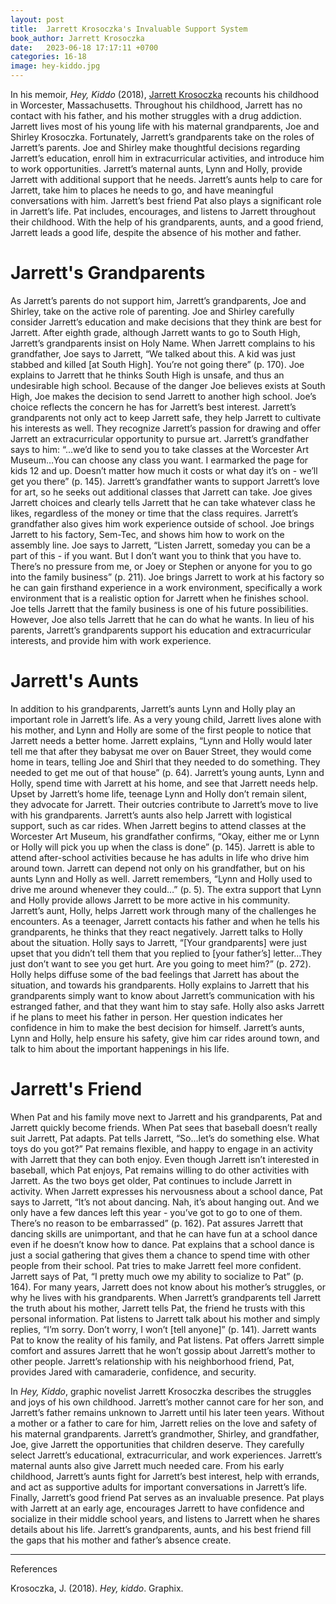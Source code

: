 ```yaml
---
layout: post
title:  Jarrett Krosoczka's Invaluable Support System
book_author: Jarrett Krosoczka
date:   2023-06-18 17:17:11 +0700
categories: 16-18
image: hey-kiddo.jpg
---
```


In his memoir, _Hey, Kiddo_ (2018), [Jarrett
Krosoczka](https://www.studiojjk.com/) recounts his childhood in Worcester,
Massachusetts. Throughout his childhood, Jarrett has no contact with his father,
and his mother struggles with a drug addiction. Jarrett lives most of his young
life with his maternal grandparents, Joe and Shirley Krosoczka. Fortunately,
Jarrett’s grandparents take on the roles of Jarrett’s parents. Joe and Shirley
make thoughtful decisions regarding Jarrett’s education, enroll him in
extracurricular activities, and introduce him to work opportunities. Jarrett’s
maternal aunts, Lynn and Holly, provide Jarrett with additional support that he
needs. Jarrett’s aunts help to care for Jarrett, take him to places he needs to
go, and have meaningful conversations with him. Jarrett’s best friend Pat also
plays a significant role in Jarrett’s life. Pat includes, encourages, and
listens to Jarrett throughout their childhood. With the help of his
grandparents, aunts, and a good friend, Jarrett leads a good life, despite the
absence of his mother and father.

# Jarrett's Grandparents

As Jarrett’s parents do not support him, Jarrett’s grandparents, Joe and
Shirley, take on the active role of parenting. Joe and Shirley carefully
consider Jarrett’s education and make decisions that they think are best for
Jarrett. After eighth grade, although Jarrett wants to go to South High,
Jarrett’s grandparents insist on Holy Name. When Jarrett complains to his
grandfather, Joe says to Jarrett, “We talked about this. A kid was just stabbed
and killed [at South High]. You’re not going there” (p. 170). Joe explains to
Jarrett that he thinks South High is unsafe, and thus an undesirable high
school. Because of the danger Joe believes exists at South High, Joe makes the
decision to send Jarrett to another high school. Joe’s choice reflects the
concern he has for Jarrett’s best interest. Jarrett’s grandparents not only act
to keep Jarrett safe, they help Jarrett to cultivate his interests as well. They
recognize Jarrett’s passion for drawing and offer Jarrett an extracurricular
opportunity to pursue art. Jarrett’s grandfather says to him: “...we’d like to
send you to take classes at the Worcester Art Museum…You can choose any class
you want. I earmarked the page for kids 12 and up. Doesn’t matter how much it
costs or what day it’s on - we’ll get you there” (p. 145). Jarrett’s grandfather
wants to support Jarrett’s love for art, so he seeks out additional classes that
Jarrett can take. Joe gives Jarrett choices and clearly tells Jarrett that he
can take whatever class he likes, regardless of the money or time that the class
requires. Jarrett’s grandfather also gives him work experience outside of
school. Joe brings Jarrett to his factory, Sem-Tec, and shows him how to work on
the assembly line. Joe says to Jarrett, “Listen Jarrett, someday you can be a
part of this - if you want. But I don’t want you to think that you have to.
There’s no pressure from me, or Joey or Stephen or anyone for you to go into the
family business” (p. 211). Joe brings Jarrett to work at his factory so he can
gain firsthand experience in a work environment, specifically a work environment
that is a realistic option for Jarrett when he finishes school. Joe tells
Jarrett that the family business is one of his future possibilities. However,
Joe also tells Jarrett that he can do what he wants. In lieu of his parents,
Jarrett’s grandparents support his education and extracurricular interests, and
provide him with work experience.

# Jarrett's Aunts

In addition to his grandparents, Jarrett’s aunts Lynn and Holly play an
important role in Jarrett’s life. As a very young child, Jarrett lives alone
with his mother, and Lynn and Holly are some of the first people to notice that
Jarrett needs a better home. Jarrett explains, “Lynn and Holly would later tell
me that after they babysat me over on Bauer Street, they would come home in
tears, telling Joe and Shirl that they needed to do something. They needed to
get me out of that house” (p. 64). Jarrett’s young aunts, Lynn and Holly, spend
time with Jarrett at his home, and see that Jarrett needs help. Upset by
Jarrett’s home life, teenage Lynn and Holly don’t remain silent, they advocate
for Jarrett. Their outcries contribute to Jarrett’s move to live with his
grandparents. Jarrett’s aunts also help Jarrett with logistical support, such as
car rides. When Jarrett begins to attend classes at the Worcester Art Museum,
his grandfather confirms, “Okay, either me or Lynn or Holly will pick you up
when the class is done” (p. 145). Jarrett is able to attend after-school
activities because he has adults in life who drive him around town. Jarrett can
depend not only on his grandfather, but on his aunts Lynn and Holly as well.
Jarrett remembers, “Lynn and Holly used to drive me around whenever they could…”
(p. 5). The extra support that Lynn and Holly provide allows Jarrett to be more
active in his community. Jarrett’s aunt, Holly, helps Jarrett work through many
of the challenges he encounters. As a teenager, Jarrett contacts his father and
when he tells his grandparents, he thinks that they react negatively. Jarrett
talks to Holly about the situation. Holly says to Jarrett, “[Your grandparents]
were just upset that you didn’t tell them that you replied to [your father’s]
letter…They just don’t want to see you get hurt. Are you going to meet him?” (p.
272). Holly helps diffuse some of the bad feelings that Jarrett has about the
situation, and towards his grandparents. Holly explains to Jarrett that his
grandparents simply want to know about Jarrett’s communication with his
estranged father, and that they want him to stay safe. Holly also asks Jarrett
if he plans to meet his father in person. Her question indicates her confidence
in him to make the best decision for himself. Jarrett’s aunts, Lynn and Holly,
help ensure his safety, give him car rides around town, and talk to him about
the important happenings in his life.

# Jarrett's Friend

When Pat and his family move next to Jarrett and his grandparents, Pat and
Jarrett quickly become friends. When Pat sees that baseball doesn’t really suit
Jarrett, Pat adapts. Pat tells Jarrett, “So…let’s do something else. What toys
do you got?” Pat remains flexible, and happy to engage in an activity with
Jarrett that they can both enjoy. Even though Jarrett isn’t interested in
baseball, which Pat enjoys, Pat remains willing to do other activities with
Jarrett. As the two boys get older, Pat continues to include Jarrett in
activity. When Jarrett expresses his nervousness about a school dance, Pat says
to Jarrett, “It’s not about dancing. Nah, it’s about hanging out. And we only
have a few dances left this year - you’ve got to go to one of them. There’s no
reason to be embarrassed” (p. 162). Pat assures Jarrett that dancing skills are
unimportant, and that he can have fun at a school dance even if he doesn’t know
how to dance. Pat explains that a school dance is just a social gathering that
gives them a chance to spend time with other people from their school. Pat tries
to make Jarrett feel more confident. Jarrett says of Pat, “I pretty much owe my
ability to socialize to Pat” (p. 164). For many years, Jarrett does not know
about his mother’s struggles, or why he lives with his grandparents. When
Jarrett’s grandparents tell Jarrett the truth about his mother, Jarrett tells
Pat, the friend he trusts with this personal information. Pat listens to Jarrett
talk about his mother and simply replies, “I’m sorry. Don’t worry, I won’t [tell
anyone]” (p. 141). Jarrett wants Pat to know the reality of his family, and Pat
listens. Pat offers Jarrett simple comfort and assures Jarrett that he won’t
gossip about Jarrett’s mother to other people. Jarrett’s relationship with his
neighborhood friend, Pat, provides Jared with camaraderie, confidence, and
security.

In _Hey, Kiddo_, graphic novelist Jarrett Krosoczka describes the struggles and
joys of his own childhood. Jarrett’s mother cannot care for her son, and
Jarrett’s father remains unknown to Jarrett until his later teen years. Without
a mother or a father to care for him, Jarrett relies on the love and safety of
his maternal grandparents. Jarrett’s grandmother, Shirley, and grandfather, Joe,
give Jarrett the opportunities that children deserve. They carefully select
Jarrett’s educational, extracurricular, and work experiences. Jarrett’s maternal
aunts also give Jarrett much needed care. From his early childhood, Jarrett’s
aunts fight for Jarrett’s best interest, help with errands, and act as
supportive adults for important conversations in Jarrett’s life. Finally,
Jarrett’s good friend Pat serves as an invaluable presence. Pat plays with
Jarrett at an early age, encourages Jarrett to have confidence and socialize in
their middle school years, and listens to Jarrett when he shares details about
his life. Jarrett’s grandparents, aunts, and his best friend fill the gaps that
his mother and father’s absence create.

---
References

Krosoczka, J. (2018). _Hey, kiddo_. Graphix.
